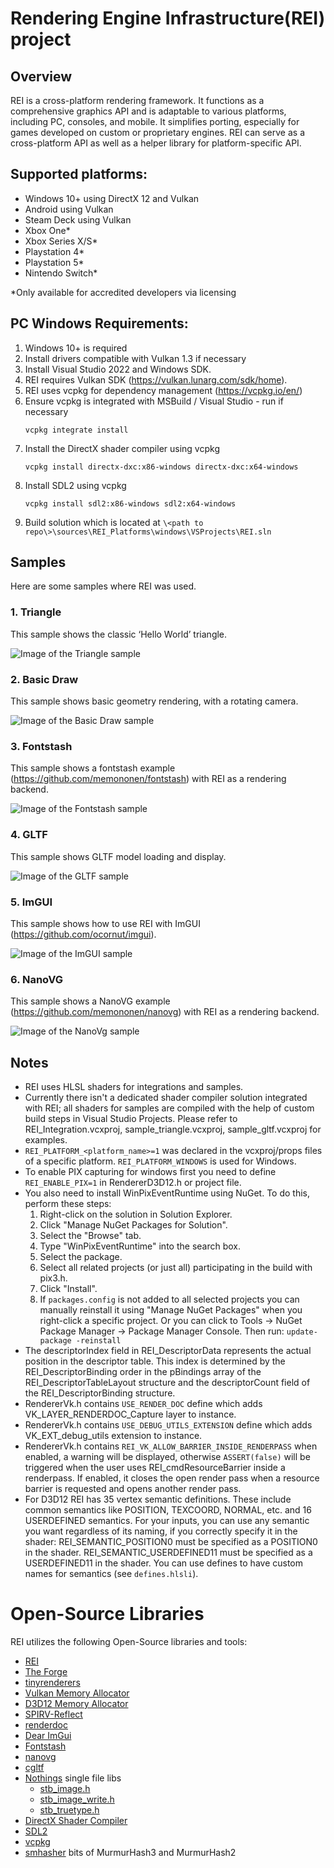 # Rendering Engine Infrastructure(REI) project

## Overview

REI is a cross-platform rendering framework. It functions as a comprehensive graphics API and is adaptable to various platforms, including PC, consoles, and mobile. It simplifies porting, especially for games developed on custom or proprietary engines. REI can serve as a cross-platform API as well as a helper library for platform-specific API. 

## Supported platforms:

* Windows 10+ using DirectX 12 and Vulkan
* Android using Vulkan
* Steam Deck using Vulkan
* Xbox One\*
* Xbox Series X/S\*
* Playstation 4\*
* Playstation 5\*
* Nintendo Switch\*

\*Only available for accredited developers via licensing

## PC Windows Requirements:

1. Windows 10+ is required
2. Install drivers compatible with Vulkan 1.3 if necessary
3. Install Visual Studio 2022 and Windows SDK.
4. REI requires Vulkan SDK (https://vulkan.lunarg.com/sdk/home).
5. REI uses vcpkg for dependency management (https://vcpkg.io/en/)
6. Ensure vcpkg is integrated with MSBuild / Visual Studio - run if necessary
   ```
   vcpkg integrate install
   ```
7. Install the DirectX shader compiler using vcpkg
   ```
   vcpkg install directx-dxc:x86-windows directx-dxc:x64-windows
   ```
8. Install SDL2 using vcpkg
   ```
   vcpkg install sdl2:x86-windows sdl2:x64-windows
   ```
9. Build solution which is located at `\<path to repo\>\sources\REI_Platforms\windows\VSProjects\REI.sln`

## Samples

Here are some samples where REI was used.

### 1. Triangle

This sample shows the classic ‘Hello World’ triangle.

![Image of the Triangle sample](doc/triangle.png)

### 2. Basic Draw

This sample shows basic geometry rendering, with a rotating camera. 

![Image of the Basic Draw sample](doc/basicdraw.png)

### 3. Fontstash

This sample shows a fontstash example (https://github.com/memononen/fontstash) with REI as a rendering backend.

![Image of the Fontstash sample](doc/fontstash.png)

### 4. GLTF

This sample shows GLTF model loading and display.

![Image of the GLTF sample](doc/gltf.png)

### 5. ImGUI

This sample shows how to use REI with ImGUI (https://github.com/ocornut/imgui).

![Image of the ImGUI sample](doc/imgui.png)

### 6. NanoVG

This sample shows a NanoVG example (https://github.com/memononen/nanovg) with REI as a rendering backend.

![Image of the NanoVg sample](doc/nanovg.png)

## Notes

* REI uses HLSL shaders for integrations and samples.
* Currently there isn't a dedicated shader compiler solution integrated with REI; all shaders for samples are compiled with the help of custom build steps in Visual Studio Projects. Please refer to REI_Integration.vcxproj, sample_triangle.vcxproj, sample_gltf.vcxproj for examples.
* `REI_PLATFORM_<platform_name>=1` was declared in the vcxproj/props files of a specific platform. `REI_PLATFORM_WINDOWS` is used for Windows.
* To enable PIX capturing for windows first you need to define `REI_ENABLE_PIX=1` in RendererD3D12.h or project file.
* You also need to install WinPixEventRuntime using NuGet. To do this, perform these steps:
  1. Right-click on the solution in Solution Explorer.
  2. Click "Manage NuGet Packages for Solution".
  3. Select the "Browse" tab.
  4. Type "WinPixEventRuntime" into the search box.
  5. Select the package.
  6. Select all related projects (or just all) participating in the build with pix3.h.
  7. Click "Install".
  8. If `packages.config` is not added to all selected projects you can manually reinstall it using "Manage NuGet Packages" when you right-click a specific project. Or you can click to  Tools -> NuGet Package Manager -> Package Manager Console. Then run: `update-package -reinstall`
* The descriptorIndex field in REI_DescriptorData represents the actual position in the descriptor table. This index is determined by the REI_DescriptorBinding order in the pBindings array of the REI_DescriptorTableLayout structure and the descriptorCount field of the REI_DescriptorBinding structure.
* RendererVk.h contains `USE_RENDER_DOC` define which adds VK_LAYER_RENDERDOC_Capture layer to instance.
* RendererVk.h contains `USE_DEBUG_UTILS_EXTENSION` define which adds VK_EXT_debug_utils extension to instance.
* RendererVk.h contains `REI_VK_ALLOW_BARRIER_INSIDE_RENDERPASS` when enabled, a warning will be displayed, otherwise `ASSERT(false)` will be triggered when the user uses REI_cmdResourceBarrier inside a renderpass. If enabled, it closes the open render pass when a resource barrier is requested and opens another render pass.
* For D3D12 REI has 35 vertex semantic definitions. These include common semantics like POSITION, TEXCOORD, NORMAL, etc. and 16 USERDEFINED semantics. For your inputs, you can use any semantic you want regardless of its naming, if you correctly specify it in the shader: REI_SEMANTIC_POSITION0 must be specified as a POSITION0 in the shader. REI_SEMANTIC_USERDEFINED11 must be specified as a USERDEFINED11 in the shader. You can use defines to have custom names for semantics (see `defines.hlsli`).


# Open-Source Libraries

REI utilizes the following Open-Source libraries and tools:
* [REI](https://github.com/Vi3LM/REI)
* [The Forge](https://github.com/ConfettiFX/The-Forge)
* [tinyrenderers](https://github.com/chaoticbob/tinyrenderers)
* [Vulkan Memory Allocator](https://github.com/GPUOpen-LibrariesAndSDKs/VulkanMemoryAllocator)
* [D3D12 Memory Allocator](https://github.com/GPUOpen-LibrariesAndSDKs/D3D12MemoryAllocator)
* [SPIRV-Reflect](https://github.com/KhronosGroup/SPIRV-Reflect)
* [renderdoc](https://github.com/baldurk/renderdoc)
* [Dear ImGui](https://github.com/ocornut/imgui)
* [Fontstash](https://github.com/memononen/fontstash)
* [nanovg](https://github.com/memononen/nanovg)
* [cgltf](https://github.com/jkuhlmann/cgltf)
* [Nothings](https://github.com/nothings/stb) single file libs 
  * [stb_image.h](https://github.com/nothings/stb/blob/master/stb_image.h)
  * [stb_image_write.h](https://github.com/nothings/stb/blob/master/stb_image_write.h)
  * [stb_truetype.h](https://github.com/nothings/stb/blob/master/stb_truetype.h)
* [DirectX Shader Compiler](https://github.com/Microsoft/DirectXShaderCompiler)
* [SDL2](https://github.com/libsdl-org/SDL)
* [vcpkg](https://github.com/microsoft/vcpkg)
* [smhasher](https://github.com/aappleby/smhasher/) bits of MurmurHash3 and MurmurHash2
